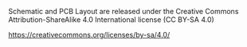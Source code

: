 Schematic and PCB Layout are released under the Creative Commons Attribution-ShareAlike 4.0 International license (CC BY-SA 4.0)

https://creativecommons.org/licenses/by-sa/4.0/
